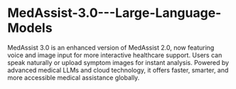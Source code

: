 # MedAssist-3.0---Large-Language-Models
MedAssist 3.0 is an enhanced version of MedAssist 2.0, now featuring voice and image input for more interactive healthcare support. Users can speak naturally or upload symptom images for instant analysis. Powered by advanced medical LLMs and cloud technology, it offers faster, smarter, and more accessible medical assistance globally.
